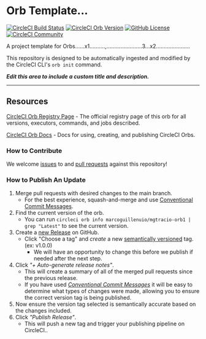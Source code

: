 # Orb Template...


[![CircleCI Build Status](https://circleci.com/gh/marcoguillenuio/marcoguillenuio.svg?style=shield "CircleCI Build Status")](https://circleci.com/gh/marcoguillenuio/marcoguillenuio) [![CircleCI Orb Version](https://badges.circleci.com/orbs/marcoguillenuio/mgtracio-orb1.svg)](https://circleci.com/orbs/registry/orb/marcoguillenuio/mgtracio-orb1) [![GitHub License](https://img.shields.io/badge/license-MIT-lightgrey.svg)](https://raw.githubusercontent.com/marcoguillenuio/marcoguillenuio/master/LICENSE) [![CircleCI Community](https://img.shields.io/badge/community-CircleCI%20Discuss-343434.svg)](https://discuss.circleci.com/c/ecosystem/orbs)



A project template for Orbs......x1..........,.......................3...x2......................



This repository is designed to be automatically ingested and modified by the CircleCI CLI's `orb init` command.

_**Edit this area to include a custom title and description.**_

---

## Resources

[CircleCI Orb Registry Page](https://circleci.com/orbs/registry/orb/marcoguillenuio/mgtracio-orb1) - The official registry page of this orb for all versions, executors, commands, and jobs described.

[CircleCI Orb Docs](https://circleci.com/docs/2.0/orb-intro/#section=configuration) - Docs for using, creating, and publishing CircleCI Orbs.

### How to Contribute

We welcome [issues](https://github.com/marcoguillenuio/marcoguillenuio/issues) to and [pull requests](https://github.com/marcoguillenuio/marcoguillenuio/pulls) against this repository!

### How to Publish An Update
1. Merge pull requests with desired changes to the main branch.
    - For the best experience, squash-and-merge and use [Conventional Commit Messages](https://conventionalcommits.org/).
2. Find the current version of the orb.
    - You can run `circleci orb info marcoguillenuio/mgtracio-orb1 | grep "Latest"` to see the current version.
3. Create a [new Release](https://github.com/marcoguillenuio/marcoguillenuio/releases/new) on GitHub.
    - Click "Choose a tag" and _create_ a new [semantically versioned](http://semver.org/) tag. (ex: v1.0.0)
        - We will have an opportunity to change this before we publish if needed after the next step.
4.  Click _"+ Auto-generate release notes"_.
    - This will create a summary of all of the merged pull requests since the previous release.
    - If you have used _[Conventional Commit Messages](https://conventionalcommits.org/)_ it will be easy to determine what types of changes were made, allowing you to ensure the correct version tag is being published.
5. Now ensure the version tag selected is semantically accurate based on the changes included.
6. Click _"Publish Release"_.
    - This will push a new tag and trigger your publishing pipeline on CircleCI..